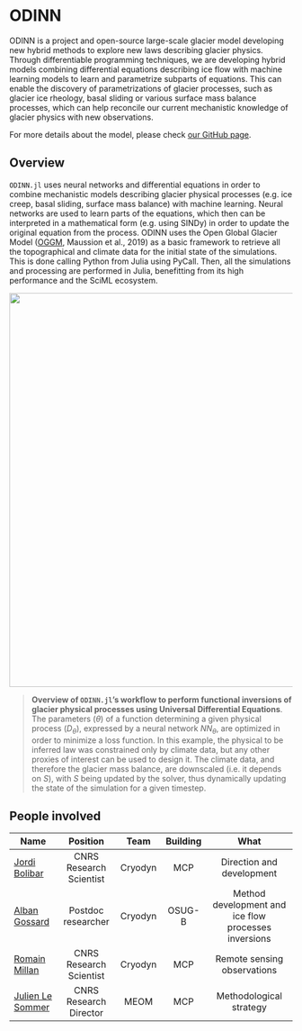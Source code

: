 # ODINN

ODINN is a project and open-source large-scale glacier model developing new hybrid methods to explore new laws describing glacier physics. Through differentiable programming techniques, we are developing hybrid models combining differential equations describing ice flow with machine learning models to learn and parametrize subparts of equations. This can enable the discovery of parametrizations of glacier processes, such as glacier ice rheology, basal sliding or various surface mass balance processes, which can help reconcile our current mechanistic knowledge of glacier physics with new observations.

For more details about the model, please check [our GitHub page](https://github.com/ODINN-SciML/ODINN.jl).

## Overview

`ODINN.jl` uses neural networks and differential equations in order to combine mechanistic models describing glacier physical processes (e.g. ice creep, basal sliding, surface mass balance) with machine learning. Neural networks are used to learn parts of the equations, which then can be interpreted in a mathematical form (e.g. using SINDy) in order to update the original equation from the process. ODINN uses the Open Global Glacier Model ([OGGM](oggm.org/), Maussion et al., 2019) as a basic framework to retrieve all the topographical and climate data for the initial state of the simulations. This is done calling Python from Julia using PyCall. Then, all the simulations and processing are performed in Julia, benefitting from its high performance and the SciML ecosystem. 

<center><img src="https://github.com/ODINN-SciML/odinn_toy/blob/main/plots/overview_figure.png" width="700"></center>

> **Overview of `ODINN.jl`’s workflow to perform functional inversions of glacier physical processes using Universal Differential Equations**. The parameters ($θ$) of a function determining a given physical process ($D_θ$), expressed by a neural network $NN_θ$, are optimized in order to minimize a loss function. In this example, the physical to be inferred law was constrained only by climate data, but any other proxies of interest can be used to design it. The climate data, and therefore the glacier mass balance, are downscaled (i.e. it depends on $S$), with $S$ being updated by the solver, thus dynamically updating the state of the simulation for a given timestep.


##  People involved

|   Name       |  Position         |  Team            |  Building          | What                                                 |
| -------------|:-----------------:|:----------------:|:------------------:|:----------------------------------------------------:|
| [Jordi Bolibar](https://jordibolibar.org/)    | CNRS Research Scientist      | Cryodyn          |    MCP             | Direction and development |
| [Alban Gossard](https://albangossard.github.io/)   | Postdoc researcher      | Cryodyn          |    OSUG-B             | Method development and ice flow processes inversions |
| [Romain Millan](https://sites.google.com/view/romainmillan/home)  | CNRS Research Scientist      | Cryodyn          |    MCP            | Remote sensing observations |
| [Julien Le Sommer](https://lesommer.github.io/)  | CNRS Research Director      | MEOM          |    MCP            | Methodological strategy |

 

